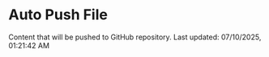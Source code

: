 # Auto Push File

Content that will be pushed to GitHub repository.
Last updated: 07/10/2025, 01:21:42 AM